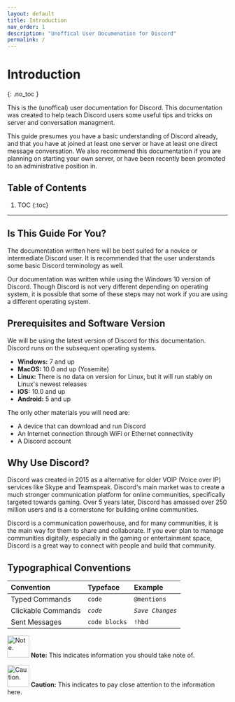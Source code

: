 ```yaml
---
layout: default
title: Introduction
nav_order: 1
description: "Unoffical User Documenation for Discord"
permalink: /
---
```


# Introduction
{: .no_toc }

This is the (unoffical) user documentation for Discord. This documentation was created to help teach Discord users some useful tips and tricks on server and conversation managment.  

This guide presumes you have a basic understanding of Discord already, and that you have at joined at least one server or have at least one direct message conversation. We also recommend this documentation if you are planning on starting your own server, or have been recently been promoted to an administrative position in.

## Table of Contents
1. TOC
{:toc}

---

## Is This Guide For You?

The documentation written here will be best suited for a novice or intermediate Discord user. It is recommended that the user understands some basic Discord terminology as well.

Our documentation was written while using the Windows 10 version of Discord. Though Discord is not very different depending on operating system, it is possible that some of these steps may not work if you are using a different operating system. 

## Prerequisites and Software Version

We will be using the latest version of Discord for this documentation. Discord runs on the subsequent operating systems.

- **Windows:** 7 and up
- **MacOS:** 10.0 and up (Yosemite)
- **Linux:** There is no data on version for Linux, but it will run stably on Linux's newest releases
- **iOS:** 10.0 and up
- **Android:** 5 and up

The only other materials you will need are:

- A device that can download and run Discord
- An Internet connection through WiFi or Ethernet connectivity
- A Discord account

## Why Use Discord?

Discord was created in 2015 as a alternative for older VOIP (Voice over IP) services like Skype and Teamspeak. Discord's main market was to create a much stronger communication platform for online communities, specifically targeted towards gaming. Over 5 years later, Discord has amassed over 250 million users and is a cornerstone for building online communities.

Discord is a communication powerhouse, and for many communities, it is the main way for them to share and collaborate. If you ever plan to manage communities digitally, especially in the gaming or entertainment space, Discord is a great way to connect with people and build that community.   

## Typographical Conventions

| Convention        | Typeface          | Example |
|:-------------|:------------------|:------|
| Typed Commands | `code` | `@mentions`  |
| Clickable Commands | *`code`*   | *`Save Changes`*  |
| Sent Messages | ```code blocks```   | ```!hbd```  |


<img src="https://kaydens.ca/user-docs-discord/assets/images/note.png" alt="Note." style="height: 50px"/> **Note:** This indicates information you should take note of.

<img src="https://kaydens.ca/user-docs-discord/assets/images/warning.png" alt="Caution." style="height: 50px"/> **Caution:** This indicates to pay close attention to the information here.